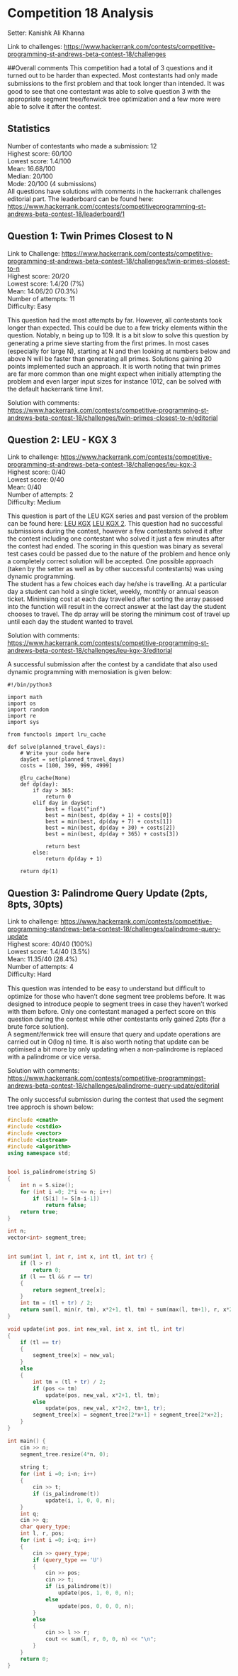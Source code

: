 # Competition 18 Analysis  
Setter: Kanishk Ali Khanna 

Link to challenges: https://www.hackerrank.com/contests/competitive-programming-st-andrews-beta-contest-18/challenges 

##Overall comments 
This competition had a total of 3 questions and it turned out to be harder than expected. Most contestants had only made submissions to the ﬁrst problem and that took longer than intended. It was good to see that one contestant was able to solve question 3 with the appropriate segment tree/fenwick tree optimization and a few more were able to solve it after the contest.  
## Statistics
Number of contestants who made a submission: 12 <br>
Highest score: 60/100 <br>
Lowest score: 1.4/100 <br>
Mean: 16.68/100 <br>
Median: 20/100 <br>
Mode: 20/100 (4 submissions) <br>
All questions have solutions with comments in the hackerrank challenges editorial part. The leaderboard can be found here: https://www.hackerrank.com/contests/competitiveprogramming-st-andrews-beta-contest-18/leaderboard/1 

## Question 1: Twin Primes Closest to N 

Link to Challenge: https://www.hackerrank.com/contests/competitive-programming-st-andrews-beta-contest-18/challenges/twin-primes-closest-to-n <br>
Highest score: 20/20  <br>
Lowest score: 1.4/20 (7%)  <br>
Mean: 14.06/20 (70.3%) <br>
Number of attempts: 11 <br>
Difficulty: Easy 

This question had the most attempts by far. However, all contestants took longer than expected. This could be due to a few tricky elements within the question. Notably, n being up to 109. It is a bit slow to solve this question by generating a prime sieve starting from the ﬁrst primes. In most cases (especially for large N), starting at N and then looking at numbers below and above N will be faster than generating all primes. Solutions gaining 20 points implemented such an approach. It is worth noting that twin primes are far more common than one might expect when initially attempting the problem and even larger input sizes for instance 1012, can be solved with the default hackerrank time limit.
  
Solution with comments: https://www.hackerrank.com/contests/competitive-programming-st-andrews-beta-contest-18/challenges/twin-primes-closest-to-n/editorial 

## Question 2: LEU - KGX 3 

Link to challenge: https://www.hackerrank.com/contests/competitive-programming-st-andrews-beta-contest-18/challenges/leu-kgx-3 <br>
Highest score: 0/40  <br>
Lowest score: 0/40 <br>
Mean: 0/40 <br>
Number of attempts: 2 <br>
Difficulty: Medium  

This question is part of the LEU KGX series and past version of the problem can be found here: [LEU KGX](https://www.hackerrank.com/contests/competitive-programming-st-andrews-beta-contest-9/challenges/leu-kgx) [LEU KGX 2](https://www.hackerrank.com/contests/competitive-programming-st-andrews-beta-contest-14/challenges/leu-kgx-2).
This question had no successful submissions during the contest, however a few contestants solved it after the contest including one contestant who solved it just a few minutes after the contest had ended. The scoring in this question was binary as several test cases could be passed due to the nature of the problem and hence only a completely correct solution will be accepted. One possible approach (taken by the setter as well as by other successful contestants) was using dynamic programming.  <br>
The student has a few choices each day he/she is travelling. At a particular day a student can hold a single ticket, weekly, monthly or annual season ticket. Minimising cost at each day travelled after sorting the array passed into the function will result in the correct answer at the last day the student chooses to travel. The dp array will be storing the minimum cost of travel up until each day the student wanted to travel. 

Solution with comments: https://www.hackerrank.com/contests/competitive-programming-st-andrews-beta-contest-18/challenges/leu-kgx-3/editorial 

A successful submission after the contest by a candidate that also used dynamic programming with memosiation is given below:

```python3
#!/bin/python3

import math
import os
import random
import re
import sys

from functools import lru_cache

def solve(planned_travel_days):
    # Write your code here
    daySet = set(planned_travel_days)
    costs = [100, 399, 999, 4999]

    @lru_cache(None)
    def dp(day):
        if day > 365:
            return 0
        elif day in daySet:
            best = float("inf")
            best = min(best, dp(day + 1) + costs[0])
            best = min(best, dp(day + 7) + costs[1])
            best = min(best, dp(day + 30) + costs[2])
            best = min(best, dp(day + 365) + costs[3])

            return best
        else:
            return dp(day + 1)

    return dp(1)
```

## Question 3: Palindrome Query Update  (2pts, 8pts, 30pts) 
Link to challenge: https://www.hackerrank.com/contests/competitive-programming-standrews-beta-contest-18/challenges/palindrome-query-update <br>
Highest score: 40/40  (100%) <br>
Lowest score: 1.4/40 (3.5%) <br> 
Mean: 11.35/40 (28.4%) <br>
Number of attempts: 4 <br>
Difficulty: Hard  

This question was intended to be easy to understand but difﬁcult to optimize for those who haven’t done segment tree problems before. It was designed to introduce people to segment trees in case they haven’t worked with them before. Only one contestant managed a perfect score on this question during the contest while other contestants only gained 2pts (for a brute force solution).  <br>
A segment/fenwick tree will ensure that query and update operations are carried out in O(log n) time. It is also worth noting that update can be optimised a bit more by only updating when a non-palindrome is replaced with a palindrome or vice versa. 

Solution with comments: https://www.hackerrank.com/contests/competitive-programmingst-andrews-beta-contest-18/challenges/palindrome-query-update/editorial

The only successful submission during the contest that used the segment tree approch is shown below:

```c++
#include <cmath>
#include <cstdio>
#include <vector>
#include <iostream>
#include <algorithm>
using namespace std;


bool is_palindrome(string S)
{
    int n = S.size();
    for (int i =0; 2*i <= n; i++)
        if (S[i] != S[n-i-1])
            return false;
    return true;
}

int n;
vector<int> segment_tree;


int sum(int l, int r, int x, int tl, int tr) {
    if (l > r) 
        return 0;
    if (l == tl && r == tr) 
    {
        return segment_tree[x];
    }
    int tm = (tl + tr) / 2;
    return sum(l, min(r, tm), x*2+1, tl, tm) + sum(max(l, tm+1), r, x*2+2, tm+1, tr);
}

void update(int pos, int new_val, int x, int tl, int tr) 
{
    if (tl == tr) 
    {
        segment_tree[x] = new_val;
    } 
    else 
    {
        int tm = (tl + tr) / 2;
        if (pos <= tm)
            update(pos, new_val, x*2+1, tl, tm);
        else
            update(pos, new_val, x*2+2, tm+1, tr);
        segment_tree[x] = segment_tree[2*x+1] + segment_tree[2*x+2];
    }
}

int main() {
    cin >> n;
    segment_tree.resize(4*n, 0);
    
    string t;
    for (int i =0; i<n; i++)
    {
        cin >> t;
        if (is_palindrome(t))
            update(i, 1, 0, 0, n);
    }
    int q;
    cin >> q;
    char query_type;
    int l, r, pos;
    for (int i =0; i<q; i++)
    {
        cin >> query_type;
        if (query_type == 'U')
        {
            cin >> pos;
            cin >> t;
            if (is_palindrome(t))
                update(pos, 1, 0, 0, n);
            else
                update(pos, 0, 0, 0, n);
        }
        else
        {
            cin >> l >> r;
            cout << sum(l, r, 0, 0, n) << "\n";
        }
    }
    return 0;
}
```